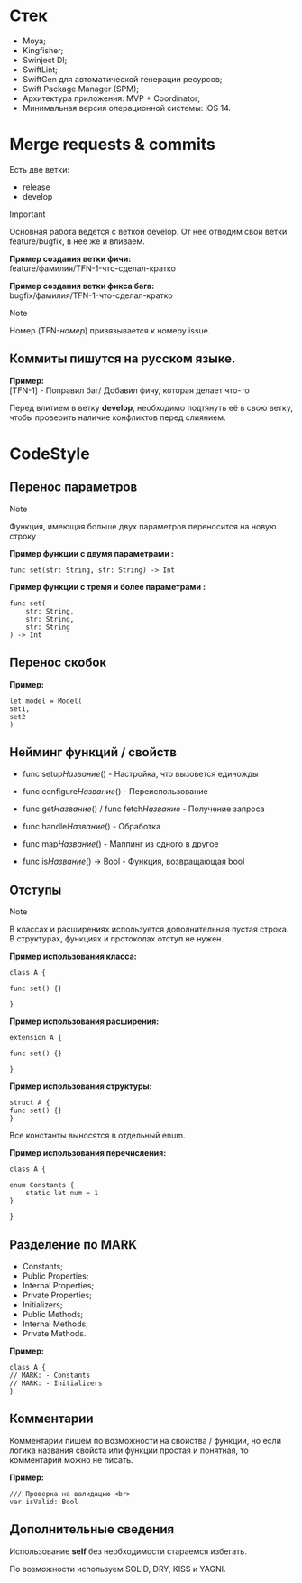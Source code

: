 # Стек

- Moya;
- Kingfisher;
- Swinject DI;
- SwiftLint;
- SwiftGen для автоматической генерации ресурсов;
- Swift Package Manager (SPM);
- Архитектура приложения: MVP + Coordinator;
- Минимальная версия операционной системы: iOS 14.

# Merge requests & commits

Есть две ветки:

- release
- develop

> [!IMPORTANT]
> Основная работа ведется с веткой develop. От нее отводим свои ветки feature/bugfix, в нее же и вливаем.

**Пример создания ветки фичи:** <br>
feature/фамилия/TFN-1-что-сделал-кратко

**Пример создания ветки фикса бага:** <br>
bugfix/фамилия/TFN-1-что-сделал-кратко

> [!NOTE]
> Номер (TFN-*номер*) привязывается к номеру issue.

## Коммиты пишутся на русском языке.

**Пример:** <br>
[TFN-1] - Поправил баг/ Добавил фичу, которая делает что-то

Перед влитием в ветку **develop**, необходимо подтянуть её в свою ветку, чтобы проверить наличие конфликтов перед слиянием.


# CodeStyle

## Перенос параметров

> [!NOTE]
> Функция, имеющая больше двух параметров переносится на новую строку

**Пример функции с двумя параметрами :** <br>
```
func set(str: String, str: String) -> Int
```

**Пример функции с тремя и более параметрами :** <br>
```
func set(
    str: String,
    str: String,
    str: String
) -> Int
```

## Перенос скобок

**Пример:** <br>
```
let model = Model(
set1,
set2
)
```

## Нейминг функций / свойств

- func setup*Название*() - Настройка, что вызовется единожды

- func configure*Название*() - Переиспользование

- func get*Название*() / func fetch*Название* - Получение запроса

- func handle*Название*() - Обработка

- func map*Название*() - Маппинг из одного в другое

- func is*Название*() -> Bool - Функция, возвращающая bool

## Отступы

> [!NOTE]
> В классах и расширениях используется дополнительная пустая строка.
> В структурах, функциях и протоколах отступ не нужен.

**Пример использования класса:** <br>
```
class A {

func set() {}

}
```
**Пример использования расширения:** <br>
```
extension A {

func set() {}

}
```

**Пример использования структуры:** <br>
```
struct A {
func set() {}
}
```

Все константы выносятся в отдельный enum.

**Пример использования перечисления:** <br>
```
class A {

enum Constants {
    static let num = 1
}

}
```

## Разделение по MARK

- Constants;
- Public Properties;
- Internal Properties;
- Private Properties;
- Initializers;
- Public Methods;
- Internal Methods;
- Private Methods.

**Пример:** <br>
```
class A {
// MARK: - Constants
// MARK: - Initializers
}
```

## Комментарии

Комментарии пишем по возможности на свойства / функции, но если логика названия свойста или функции простая и понятная, то комментарий можно не писать.

**Пример:** <br>
```
/// Проверка на валидацию <br>
var isValid: Bool
```

## Дополнительные сведения

Использование **self** без необходимости стараемся избегать.

По возможности используем SOLID, DRY, KISS и YAGNI.
